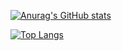 [![Anurag's GitHub stats](https://github-readme-stats.vercel.app/api?username=leebin55&theme=dark)](https://github.com/anuraghazra/github-readme-stats)


[![Top Langs](https://github-readme-stats.vercel.app/api/top-langs/?username=leebin55&theme=dark)](https://github.com/anuraghazra/github-readme-stats)
